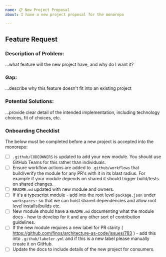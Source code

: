 ```yaml
---
name: 📋 New Project Proposal
about: I have a new project proposal for the monorepo

---
```


## Feature Request

### Description of Problem:
...what feature will the new project have, and why do I want it?

### Gap:
...describe why this feature doesn't fit into an existing project

### Potential Solutions:
...provide clear detail of the intended implementation, including technology choices, fit of choices, etc.

### Onboarding Checklist
The below must be completed before a new project is accepted into the monorepo:
- [ ] `.github/CODEOWNERS` is updated to add your new module. You should use GitHub Teams for this rather than individuals.
- [ ] Ensure workflow actions are added to `.github/workflows` that build/verify the module for any PR's with it in its blast radius. For example if your module depends on shared it should trigger build/tests on shared changes. 
- [ ] `README.md` updated with new module and owners.  
- [ ] If it's a typescript module - add into the root level `package.json` under `workspaces:` so that we can hoist shared dependencies and allow root level installs/builds etc.
- [ ] New module should have a `README.md` documenting what the module does - how to develop for it and any other sort of contribution guidelines.
- [ ] If the new module requires a new label for PR clarity ( https://github.com/finos/architecture-as-code/issues/783 ) - add this into `.github/labeler.yml` and if this is a new label please manually create it on GitHub.
- [ ] Update the docs to include details of the new project for consumers.